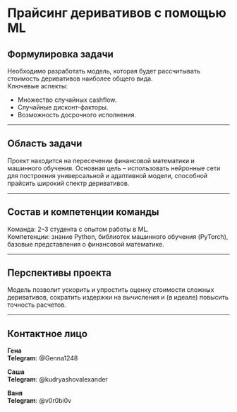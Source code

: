 # Прайсинг деривативов с помощью ML  

## **Формулировка задачи**  
Необходимо разработать модель, которая будет рассчитывать стоимость деривативов наиболее общего вида.  
Ключевые аспекты:  
- Множество случайных cashflow.  
- Случайные дисконт-факторы.  
- Возможность досрочного исполнения.  

---

## **Область задачи**  
Проект находится на пересечении финансовой математики и машинного обучения. Основная цель – использовать нейронные сети для построения универсальной и адаптивной модели, способной прайсить широкий спектр деривативов.  

---

## **Состав и компетенции команды**  
Команда: 2–3 студента с опытом работы в ML.  
Компетенции: знание Python, библиотек машинного обучения (PyTorch), базовые представления о финансовой математике.  

---

## **Перспективы проекта**  
Модель позволит ускорить и упростить оценку стоимости сложных деривативов, сократить издержки на вычисления и (в идеале) повысить точность расчетов.  

---

## **Контактное лицо**  
**Гена**   
**Telegram**: @Genna1248  

**Саша**   
**Telegram**: @kudryashovalexander  

**Ваня**    
**Telegram**: @v0r0bi0v
